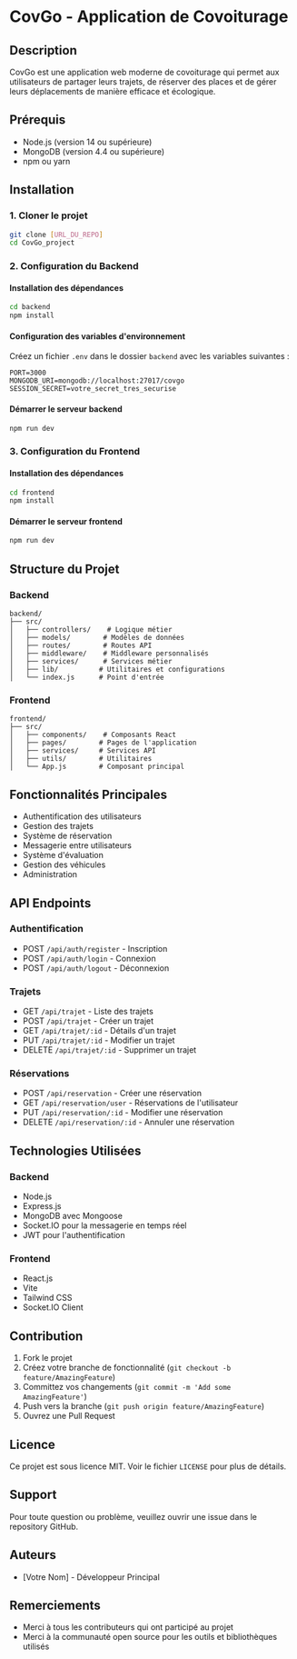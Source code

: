 # CovGo - Application de Covoiturage

## Description
CovGo est une application web moderne de covoiturage qui permet aux utilisateurs de partager leurs trajets, de réserver des places et de gérer leurs déplacements de manière efficace et écologique.

## Prérequis
- Node.js (version 14 ou supérieure)
- MongoDB (version 4.4 ou supérieure)
- npm ou yarn

## Installation

### 1. Cloner le projet
```bash
git clone [URL_DU_REPO]
cd CovGo_project
```

### 2. Configuration du Backend

#### Installation des dépendances
```bash
cd backend
npm install
```

#### Configuration des variables d'environnement
Créez un fichier `.env` dans le dossier `backend` avec les variables suivantes :
```env
PORT=3000
MONGODB_URI=mongodb://localhost:27017/covgo
SESSION_SECRET=votre_secret_tres_securise
```

#### Démarrer le serveur backend
```bash
npm run dev
```

### 3. Configuration du Frontend

#### Installation des dépendances
```bash
cd frontend
npm install
```

#### Démarrer le serveur frontend
```bash
npm run dev
```

## Structure du Projet

### Backend
```
backend/
├── src/
│   ├── controllers/    # Logique métier
│   ├── models/        # Modèles de données
│   ├── routes/        # Routes API
│   ├── middleware/    # Middleware personnalisés
│   ├── services/      # Services métier
│   ├── lib/          # Utilitaires et configurations
│   └── index.js      # Point d'entrée
```

### Frontend
```
frontend/
├── src/
│   ├── components/    # Composants React
│   ├── pages/        # Pages de l'application
│   ├── services/     # Services API
│   ├── utils/        # Utilitaires
│   └── App.js        # Composant principal
```

## Fonctionnalités Principales

- Authentification des utilisateurs
- Gestion des trajets
- Système de réservation
- Messagerie entre utilisateurs
- Système d'évaluation
- Gestion des véhicules
- Administration

## API Endpoints

### Authentification
- POST `/api/auth/register` - Inscription
- POST `/api/auth/login` - Connexion
- POST `/api/auth/logout` - Déconnexion

### Trajets
- GET `/api/trajet` - Liste des trajets
- POST `/api/trajet` - Créer un trajet
- GET `/api/trajet/:id` - Détails d'un trajet
- PUT `/api/trajet/:id` - Modifier un trajet
- DELETE `/api/trajet/:id` - Supprimer un trajet

### Réservations
- POST `/api/reservation` - Créer une réservation
- GET `/api/reservation/user` - Réservations de l'utilisateur
- PUT `/api/reservation/:id` - Modifier une réservation
- DELETE `/api/reservation/:id` - Annuler une réservation

## Technologies Utilisées

### Backend
- Node.js
- Express.js
- MongoDB avec Mongoose
- Socket.IO pour la messagerie en temps réel
- JWT pour l'authentification

### Frontend
- React.js
- Vite
- Tailwind CSS
- Socket.IO Client

## Contribution

1. Fork le projet
2. Créez votre branche de fonctionnalité (`git checkout -b feature/AmazingFeature`)
3. Committez vos changements (`git commit -m 'Add some AmazingFeature'`)
4. Push vers la branche (`git push origin feature/AmazingFeature`)
5. Ouvrez une Pull Request

## Licence
Ce projet est sous licence MIT. Voir le fichier `LICENSE` pour plus de détails.

## Support
Pour toute question ou problème, veuillez ouvrir une issue dans le repository GitHub.

## Auteurs
- [Votre Nom] - Développeur Principal

## Remerciements
- Merci à tous les contributeurs qui ont participé au projet
- Merci à la communauté open source pour les outils et bibliothèques utilisés 